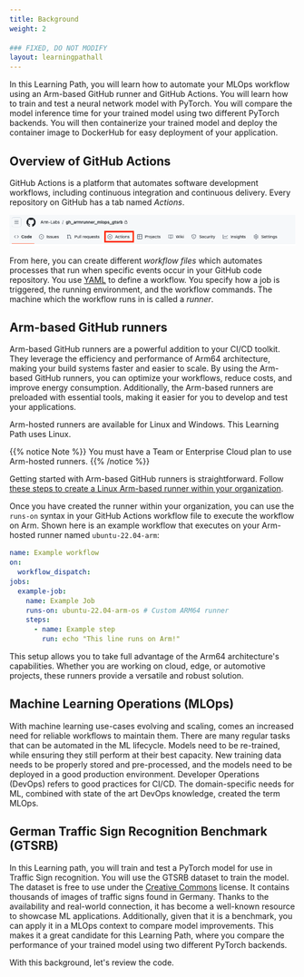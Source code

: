 ```yaml
---
title: Background
weight: 2

### FIXED, DO NOT MODIFY
layout: learningpathall
---
```


In this Learning Path, you will learn how to automate your MLOps workflow using an Arm-based GitHub runner and GitHub Actions. You will learn how to train and test a neural network model with PyTorch. You will compare the model inference time for your trained model using two different PyTorch backends. You will then containerize your trained model and deploy the container image to DockerHub for easy deployment of your application.

## Overview of GitHub Actions

GitHub Actions is a platform that automates software development workflows, including continuous integration and continuous delivery. Every repository on GitHub has a tab named _Actions_.

![#actions-gui](images/actions-gui.png)

From here, you can create different _workflow files_ which automates processes that run when specific events occur in your GitHub code repository. You use [YAML](https://yaml.org/) to define a workflow. You specify how a job is triggered, the running environment, and the workflow commands. The machine which the workflow runs in is called a _runner_.

## Arm-based GitHub runners

Arm-based GitHub runners are a powerful addition to your CI/CD toolkit. They leverage the efficiency and performance of Arm64 architecture, making your build systems faster and easier to scale. By using the Arm-based GitHub runners, you can optimize your workflows, reduce costs, and improve energy consumption. Additionally, the Arm-based runners are preloaded with essential tools, making it easier for you to develop and test your applications.

Arm-hosted runners are available for Linux and Windows. This Learning Path uses Linux.

{{% notice Note %}}
You must have a Team or Enterprise Cloud plan to use Arm-hosted runners.
{{% /notice %}}

Getting started with Arm-based GitHub runners is straightforward. Follow [these steps to create a Linux Arm-based runner within your organization](/learning-paths/cross-platform/github-arm-runners/runner/#how-can-i-create-an-arm-hosted-runner).

Once you have created the runner within your organization, you can use the `runs-on` syntax in your GitHub Actions workflow file to execute the workflow on Arm. Shown here is an example workflow that executes on your Arm-hosted runner named `ubuntu-22.04-arm`:

```yaml
name: Example workflow
on:
  workflow_dispatch:
jobs:
  example-job:
    name: Example Job
    runs-on: ubuntu-22.04-arm-os # Custom ARM64 runner
    steps:
      - name: Example step
        run: echo "This line runs on Arm!"
```

This setup allows you to take full advantage of the Arm64 architecture's capabilities. Whether you are working on cloud, edge, or automotive projects, these runners provide a versatile and robust solution.

## Machine Learning Operations (MLOps)

With machine learning use-cases evolving and scaling, comes an increased need for reliable workflows to maintain them. There are many regular tasks that can be automated in the ML lifecycle. Models need to be re-trained, while ensuring they still perform at their best capacity. New training data needs to be properly stored and pre-processed, and the models need to be deployed in a good production environment. Developer Operations (DevOps) refers to good practices for CI/CD. The domain-specific needs for ML, combined with state of the art DevOps knowledge, created the term MLOps.

## German Traffic Sign Recognition Benchmark (GTSRB)

In this Learning path, you will train and test a PyTorch model for use in Traffic Sign recognition. You will use the GTSRB dataset to train the model. The dataset is free to use under the [Creative Commons](https://creativecommons.org/publicdomain/zero/1.0/) license. It contains thousands of images of traffic signs found in Germany. Thanks to the availability and real-world connection, it has become a well-known resource to showcase ML applications. Additionally, given that it is a benchmark, you can apply it in a MLOps context to compare model improvements. This makes it a great candidate for this Learning Path, where you compare the performance of your trained model using two different PyTorch backends.

With this background, let's review the code.
